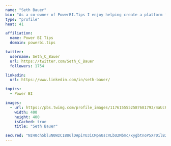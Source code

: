```yaml
---
name: "Seth Bauer"
bio: "As a co-owner of PowerBI.Tips I enjoy helping create a platform for new and advanced users alike to learn and expand their skills and get the most out of Power BI."
type: "profile"
heat: 41

affiliation:
  name: Power BI Tips
  domain: powerbi.tips

twitter:
  username: Seth_C_Bauer
  url: https://twitter.com/Seth_C_Bauer
  followers: 1754

linkedin:
  url: https://www.linkedin.com/in/seth-bauer/

topics:
  - Power BI

images:
  - url: https://pbs.twimg.com/profile_images/1176155552587681793/4aUcPKoe_400x400.jpg
    width: 400
    height: 400
    isCached: true
    title: "Seth Bauer"

secured: "Nz40ch5bluN0WzC18U6lDApiYU3iCMpnUscVLbU2Mbmc/xygbtnoP5Xr0ilB2ZDMuM03neutp9GwEaTxj6jHZsjLlkWWsLq8d9kX7TA2mWa2Mn1VN5lx6Znu2iRTCqNfh2lFFknPq3RLXP2MhdAc3CcMyhVuNJmF0b+/K4l9WbJNdnmLQD2+bRcPqfrDNH45mljvY7u5k1/TlK5lfLIw17C5PpMAUvK+gdgHarPpyAqoTs7gXcAuzpegNkiCBadd+nUT3LEsg2PdsqbXklMfxdWT2ItQCv19xMwm55ssobDgp7OWkJKXdRj8kSfwMfSGZEsT9SJVYsWS5T+wvYr7kUaRxGbzL+mCaU7K/wtJS+1hEpRbFQMlI8NkootsxAOtLbu+EvQnK9MyCnsys6yLnV9F0Uq0H3ohPSQckgbYua0=;ImGiO2x97C+2gPsyRU1SGA=="
---
```


